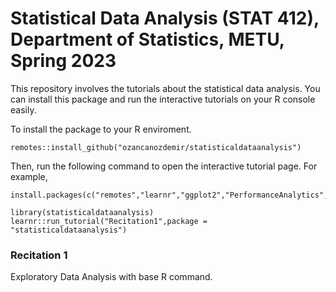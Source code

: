 # Statistical Data Analysis (STAT 412), Department of Statistics, METU, Spring 2023

This repository involves the tutorials about the statistical data analysis. You can install this package and run the interactive tutorials on your R console easily. 

To install the package to your R enviroment.

```
remotes::install_github("ozancanozdemir/statisticaldataanalysis")
```
Then, run the following command to open the interactive tutorial page.  For example, 


```
install.packages(c("remotes","learnr","ggplot2","PerformanceAnalytics","lattice","summarytools","Hmisc","table1","psych"))
```

```
library(statisticaldataanalysis)
learnr::run_tutorial("Recitation1",package = "statisticaldataanalysis")
```

### Recitation 1 

Exploratory Data Analysis with base R command.
